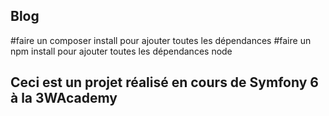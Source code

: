 ## Blog

#faire un composer install pour ajouter toutes les dépendances
#faire un npm install pour ajouter toutes les dépendances node

## Ceci est un projet réalisé en cours de Symfony 6 à la 3WAcademy
